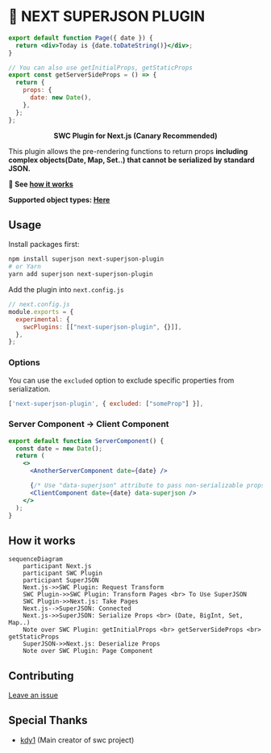 # 🔌 NEXT SUPERJSON PLUGIN

```jsx
export default function Page({ date }) {
  return <div>Today is {date.toDateString()}</div>;
}

// You can also use getInitialProps, getStaticProps
export const getServerSideProps = () => {
  return {
    props: {
      date: new Date(),
    },
  };
};
```

<p align="middle">
<strong> SWC Plugin for Next.js (Canary Recommended)</strong>
</p>

This plugin allows the pre-rendering functions to return props **including complex objects(Date, Map, Set..) that cannot be serialized by standard JSON.**

**👀 See [how it works](#how-it-works)**

**Supported object types: [Here](https://github.com/blitz-js/superjson#parse)**

## Usage

Install packages first:

```sh
npm install superjson next-superjson-plugin
# or Yarn
yarn add superjson next-superjson-plugin
```

Add the plugin into `next.config.js`

```js
// next.config.js
module.exports = {
  experimental: {
    swcPlugins: [["next-superjson-plugin", {}]],
  },
};
```

### Options

You can use the `excluded` option to exclude specific properties from serialization.

```js
['next-superjson-plugin', { excluded: ["someProp"] }],
```

### Server Component -> Client Component

```jsx
export default function ServerComponent() {
  const date = new Date();
  return (
    <>
      <AnotherServerComponent date={date} />

      {/* Use "data-superjson" attribute to pass non-serializable props to client components */}
      <ClientComponent date={date} data-superjson />
    </>
  );
}
```

## How it works

```mermaid
sequenceDiagram
    participant Next.js
    participant SWC Plugin
    participant SuperJSON
    Next.js->>SWC Plugin: Request Transform
    SWC Plugin->>SWC Plugin: Transform Pages <br> To Use SuperJSON
    SWC Plugin->>Next.js: Take Pages
    Next.js-->SuperJSON: Connected
    Next.js->>SuperJSON: Serialize Props <br> (Date, BigInt, Set, Map..)
    Note over SWC Plugin: getInitialProps <br> getServerSideProps <br> getStaticProps
    SuperJSON->>Next.js: Deserialize Props
    Note over SWC Plugin: Page Component

```

## Contributing

[Leave an issue](https://github.com/orionmiz/next-superjson-plugin/issues)

## Special Thanks

- [kdy1](https://github.com/kdy1) (Main creator of swc project)
